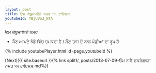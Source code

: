 ```yaml
---
layout: post
title: ਓਮ ਕੇਥੂਮਾਲੀਨੇ ਨਮਹ ੧੧ ਟਾਇਮਸ
youtubeId: YBjUVoJ_NTA
---
```

 
 
 ਓਮ ਕੇਥੂਮਾਲੀਨੇ ਨਮਹ  
 
 -  ਕੌਣ ਆਪਣੇ ਝੰਡੇ ਵਿੱਚ ਚਮਕਦਾ ਹੈ / ਕੌਣ ਤਾਜ ਦੇ ਨਾਲ ਪੰਛੀਆਂ ਦਾ ਰੂਪ ਹੈ 
 
  
 
  
 
 
 
 
 
 


{% include youtubePlayer.html id=page.youtubeId %}
 
[Next]({{ site.baseurl }}{% link  split1/_posts/2013-07-09-ਓਮ ਨਾਵੈ ਚਕਰੰਗਾਯਾ ਨਮਹ ੧੧ ਟਾਇਮਸ.md%})
 
